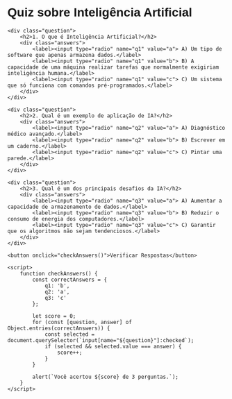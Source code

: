 <!DOCTYPE html>
<html lang="pt-BR">
<head>
    <meta charset="UTF-8">
    <meta name="viewport" content="width=device-width, initial-scale=1.0">
    <title>Quiz sobre Inteligência Artificial</title>
    <style>
        body {
            font-family: Arial, sans-serif;
            margin: 20px;
        }
        .question {
            margin-bottom: 20px;
        }
        .question h2 {
            font-size: 1.2em;
        }
        .answers label {
            display: block;
            margin-bottom: 5px;
        }
    </style>
</head>
<body>
    <h1>Quiz sobre Inteligência Artificial</h1>
    
    <div class="question">
        <h2>1. O que é Inteligência Artificial?</h2>
        <div class="answers">
            <label><input type="radio" name="q1" value="a"> A) Um tipo de software que apenas armazena dados.</label>
            <label><input type="radio" name="q1" value="b"> B) A capacidade de uma máquina realizar tarefas que normalmente exigiriam inteligência humana.</label>
            <label><input type="radio" name="q1" value="c"> C) Um sistema que só funciona com comandos pré-programados.</label>
        </div>
    </div>

    <div class="question">
        <h2>2. Qual é um exemplo de aplicação de IA?</h2>
        <div class="answers">
            <label><input type="radio" name="q2" value="a"> A) Diagnóstico médico avançado.</label>
            <label><input type="radio" name="q2" value="b"> B) Escrever em um caderno.</label>
            <label><input type="radio" name="q2" value="c"> C) Pintar uma parede.</label>
        </div>
    </div>

    <div class="question">
        <h2>3. Qual é um dos principais desafios da IA?</h2>
        <div class="answers">
            <label><input type="radio" name="q3" value="a"> A) Aumentar a capacidade de armazenamento de dados.</label>
            <label><input type="radio" name="q3" value="b"> B) Reduzir o consumo de energia dos computadores.</label>
            <label><input type="radio" name="q3" value="c"> C) Garantir que os algoritmos não sejam tendenciosos.</label>
        </div>
    </div>

    <button onclick="checkAnswers()">Verificar Respostas</button>

    <script>
        function checkAnswers() {
            const correctAnswers = {
                q1: 'b',
                q2: 'a',
                q3: 'c'
            };

            let score = 0;
            for (const [question, answer] of Object.entries(correctAnswers)) {
                const selected = document.querySelector(`input[name="${question}"]:checked`);
                if (selected && selected.value === answer) {
                    score++;
                }
            }

            alert(`Você acertou ${score} de 3 perguntas.`);
        }
    </script>
</body>
</html>

